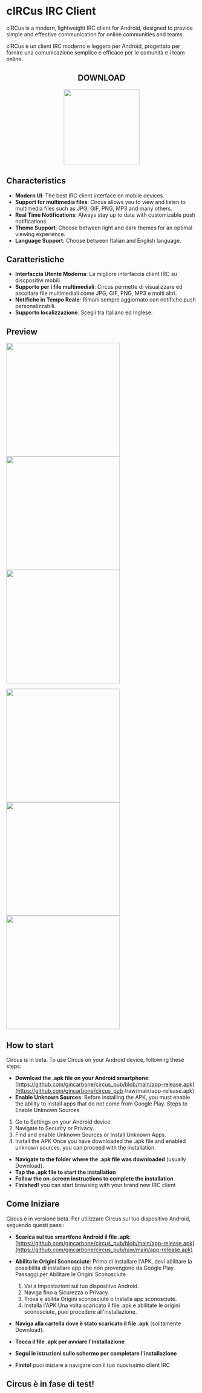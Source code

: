 # cIRCus IRC Client

cIRCus is a modern, lightweight IRC client for Android, designed to provide simple and effective communication for online communities and teams.

cIRCus è un client IRC moderno e leggero per Android, progettato per fornire una comunicazione semplice e efficace per le comunità e i team online.

<div align="center">
 <h2> DOWNLOAD </h2>
 <img src="https://github.com/gincarbone/circus_pub/blob/main/download.png?raw=true" width="200">
</div>

## Characteristics

- **Modern UI**: The best IRC client interface on mobile devices.
- **Support for multimedia files**: Circus allows you to view and listen to multimedia files such as JPG, GIF, PNG, MP3 and many others.
- **Real Time Notifications**: Always stay up to date with customizable push notifications.
- **Theme Support**: Choose between light and dark themes for an optimal viewing experience.
- **Language Support**: Choose between Italian and English language.
  
## Caratteristiche
- **Interfaccia Utente Moderna**: La migliore interfaccia client IRC su discpositivi mobili.
- **Supporto per i file multimediali**: Circus permette di visualizzare ed ascoltare file multimediali come JPG, GIF, PNG, MP3 e molti altri.
- **Notifiche in Tempo Reale**: Rimani sempre aggiornato con notifiche push personalizzabili.
- **Supporto localizzazione**: Scegli tra Italiano ed Inglese.

## Preview 
<p>
<img src="https://github.com/gincarbone/circus_pub/blob/main/Screenshot_20240530-161702.png?raw=true" width="300">
<img src="https://github.com/gincarbone/circus_pub/blob/main/Screenshot_20240530-154355.png?raw=true" width="300">
<img src="https://github.com/gincarbone/circus_pub/blob/main/Screenshot_20240531-104139.png?raw=true" width="300">
   </p>
   <p>
<img src="https://github.com/gincarbone/circus_pub/blob/main/Screenshot_20240531-112821.png?raw=true" width="300">
<img src="https://github.com/gincarbone/circus_pub/blob/main/Screenshot_20240531-104057.png?raw=true" width="300">
<img src="https://github.com/gincarbone/circus_pub/blob/main/Screenshot_20240530-154355.png?raw=true" width="300">
</p>

## How to start

Circus is in beta. To use Circus on your Android device, following these steps:
- **Download the .apk file on your Android smartphone**: [https://github.com/gincarbone/circus_pub/blob/main/app-release.apk](https://github.com/gincarbone/circus_pub /raw/main/app-release.apk)
- **Enable Unknown Sources**: Before installing the APK, you must enable the ability to install apps that do not come from Google Play.
Steps to Enable Unknown Sources
 1. Go to Settings on your Android device.
 2. Navigate to Security or Privacy.
 3. Find and enable Unknown Sources or Install Unknown Apps.
 4. Install the APK
 Once you have downloaded the .apk file and enabled unknown sources, you can proceed with the installation.

- **Navigate to the folder where the .apk file was downloaded** (usually Download).
- **Tap the .apk file to start the installation**
- **Follow the on-screen instructions to complete the installation**
- **Finished!** you can start browsing with your brand new IRC client

## Come Iniziare

Circus è in versione beta. Per utilizzare Circus sul tuo dispositivo Android, seguendo questi passi:
- **Scarica sul tuo smartfone Android il file .apk**: [https://github.com/gincarbone/circus_pub/blob/main/app-release.apk](https://github.com/gincarbone/circus_pub/raw/main/app-release.apk)
- **Abilita le Origini Sconosciute**: Prima di installare l'APK, devi abilitare la possibilità di installare app che non provengono da Google Play.
Passaggi per Abilitare le Origini Sconosciute
   1. Vai a Impostazioni sul tuo dispositivo Android.
   2. Naviga fino a Sicurezza o Privacy.
   3. Trova e abilita Origini sconosciute o Installa app sconosciute.
   4. Installa l'APK
   Una volta scaricato il file .apk e abilitate le origini sconosciute, puoi procedere all'installazione.

- **Naviga alla cartella dove è stato scaricato il file .apk** (solitamente Download).
- **Tocca il file .apk per avviare l'installazione**
- **Segui le istruzioni sullo schermo per completare l'installazione**
- **Finito!** puoi iniziare a navigare con il tuo nuovissimo client IRC

## Circus è in fase di test! 
